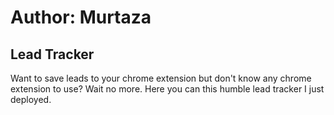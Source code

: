 # Author: Murtaza

## Lead Tracker

Want to save leads to your chrome extension but don't know any chrome extension to use? Wait no more. Here you can this humble lead tracker I just deployed.
